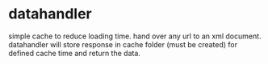 datahandler
===========

simple cache to reduce loading time.
hand over any url to an xml document. datahandler will store response in cache folder (must be created) for defined cache time 
and return the data.

